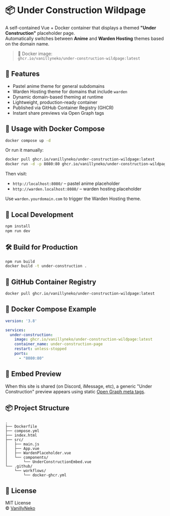 # 📦 Under Construction Wildpage

A self-contained Vue + Docker container that displays a themed **"Under Construction"** placeholder page.  
Automatically switches between **Anime** and **Warden Hosting** themes based on the domain name.

> 🐳 Docker image:  
> `ghcr.io/vanillyneko/under-construction-wildpage:latest`

## 🚀 Features

- Pastel anime theme for general subdomains
- Warden Hosting theme for domains that include `warden`
- Dynamic domain-based theming at runtime
- Lightweight, production-ready container
- Published via GitHub Container Registry (GHCR)
- Instant share previews via Open Graph tags

## 🧰 Usage with Docker Compose

```bash
docker compose up -d
```

Or run it manually:

```bash
docker pull ghcr.io/vanillyneko/under-construction-wildpage:latest
docker run -d -p 8080:80 ghcr.io/vanillyneko/under-construction-wildpage:latest
```

Then visit:

- `http://localhost:8080/` – pastel anime placeholder
- `http://warden.localhost:8080/` – warden hosting placeholder

Use `warden.yourdomain.com` to trigger the Warden Hosting theme.

## 🧪 Local Development

```bash
npm install
npm run dev
```

## 🛠 Build for Production

```bash
npm run build
docker build -t under-construction .
```

## 🐙 GitHub Container Registry

```bash
docker pull ghcr.io/vanillyneko/under-construction-wildpage:latest
```

## 📄 Docker Compose Example

```yaml
version: '3.8'

services:
  under-construction:
    image: ghcr.io/vanillyneko/under-construction-wildpage:latest
    container_name: under-construction-page
    restart: unless-stopped
    ports:
      - "8080:80"
```

## 📸 Embed Preview

When this site is shared (on Discord, iMessage, etc), a generic "Under Construction" preview appears using static [Open Graph meta tags](https://ogp.me/).

## 📦 Project Structure

```
.
├── Dockerfile
├── compose.yml
├── index.html
├── src/
│   ├── main.js
│   ├── App.vue
│   ├── WardenPlaceholder.vue
│   └── components/
│       └── UnderConstructionEmbed.vue
└── .github/
    └── workflows/
        └── docker-ghcr.yml
```

## 🧾 License

MIT License  
© [VanillyNeko](https://github.com/VanillyNeko)